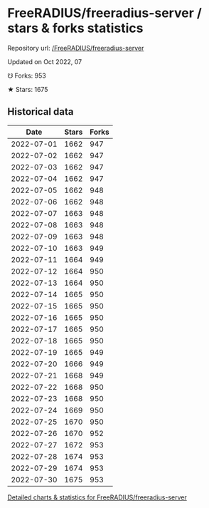 # FreeRADIUS/freeradius-server / stars & forks statistics

Repository url: [/FreeRADIUS/freeradius-server](https://github.com/FreeRADIUS/freeradius-server)

Updated on Oct 2022, 07

☋ Forks: 953

★ Stars: 1675

## Historical data
| Date | Stars | Forks |
|------|-------|-------|
| 2022-07-01 | 1662 | 947 | 
| 2022-07-02 | 1662 | 947 | 
| 2022-07-03 | 1662 | 947 | 
| 2022-07-04 | 1662 | 947 | 
| 2022-07-05 | 1662 | 948 | 
| 2022-07-06 | 1662 | 948 | 
| 2022-07-07 | 1663 | 948 | 
| 2022-07-08 | 1663 | 948 | 
| 2022-07-09 | 1663 | 948 | 
| 2022-07-10 | 1663 | 949 | 
| 2022-07-11 | 1664 | 949 | 
| 2022-07-12 | 1664 | 950 | 
| 2022-07-13 | 1664 | 950 | 
| 2022-07-14 | 1665 | 950 | 
| 2022-07-15 | 1665 | 950 | 
| 2022-07-16 | 1665 | 950 | 
| 2022-07-17 | 1665 | 950 | 
| 2022-07-18 | 1665 | 950 | 
| 2022-07-19 | 1665 | 949 | 
| 2022-07-20 | 1666 | 949 | 
| 2022-07-21 | 1668 | 949 | 
| 2022-07-22 | 1668 | 950 | 
| 2022-07-23 | 1668 | 950 | 
| 2022-07-24 | 1669 | 950 | 
| 2022-07-25 | 1670 | 950 | 
| 2022-07-26 | 1670 | 952 | 
| 2022-07-27 | 1672 | 953 | 
| 2022-07-28 | 1674 | 953 | 
| 2022-07-29 | 1674 | 953 | 
| 2022-07-30 | 1675 | 953 | 


[Detailed charts & statistics for FreeRADIUS/freeradius-server](https://reviewgithub.com/rep/FreeRADIUS/freeradius-server)

